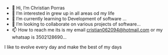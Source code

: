 - 👋 Hi, I’m Christian Porras
- 👀 I’m interested in grew up in all areas od my life
- 🌱 I’m currently learning to Development of software ...
- 💞️ I’m looking to collaborate on various projects of software...
- 📫 How to reach me its is my email cristian062094@hotmail.com or my whatsap is 3502128690...


I like to evolve every day and make the best of my days



